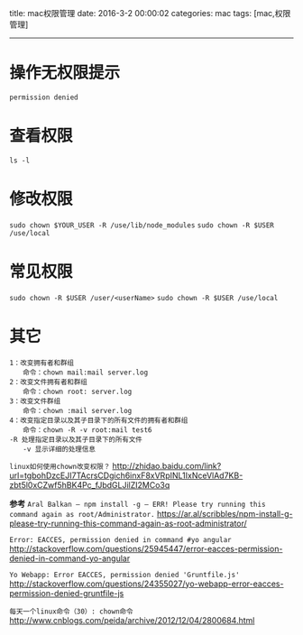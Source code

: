 title: mac权限管理
date: 2016-3-2 00:00:02
categories: mac
tags: [mac,权限管理]

---
# 操作无权限提示
`permission denied`

# 查看权限
`ls -l`

# 修改权限
`sudo chown $YOUR_USER -R /use/lib/node_modules`
`sudo chown -R $USER /use/local`

# 常见权限
`sudo chown -R $USER /user/<userName>`
`sudo chown -R $USER /use/local`

# 其它
```
1：改变拥有者和群组
　　命令：chown mail:mail server.log
2：改变文件拥有者和群组
　　命令：chown root: server.log
3：改变文件群组
　　命令：chown :mail server.log
4：改变指定目录以及其子目录下的所有文件的拥有者和群组
　　命令：chown -R -v root:mail test6
-R 处理指定目录以及其子目录下的所有文件
　　-v 显示详细的处理信息
```
`linux如何使用chown改变权限？`
http://zhidao.baidu.com/link?url=tgbohDzcEJI7TAcrsCDgich6inxF8xVRpINL1IxNceVlAd7KB-zbt5l0xCZwf5hBK4Pc_fJbdGLJilZI2MCo3q

**参考**
`Aral Balkan — npm install -g — ERR! Please try running this command again as root/Administrator.`
https://ar.al/scribbles/npm-install-g-please-try-running-this-command-again-as-root-administrator/

`Error: EACCES, permission denied in command #yo angular`
http://stackoverflow.com/questions/25945447/error-eacces-permission-denied-in-command-yo-angular

`Yo Webapp: Error EACCES, permission denied 'Gruntfile.js'`
http://stackoverflow.com/questions/24355027/yo-webapp-error-eacces-permission-denied-gruntfile-js

`每天一个linux命令（30）: chown命令`
http://www.cnblogs.com/peida/archive/2012/12/04/2800684.html

<!-- more -->